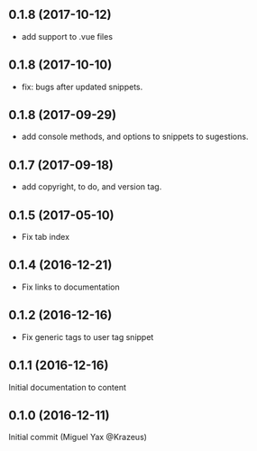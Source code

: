 ## 0.1.8 (2017-10-12)

* add support to .vue files

## 0.1.8 (2017-10-10)

* fix: bugs after updated snippets.

## 0.1.8 (2017-09-29)

* add console methods, and options to snippets to sugestions.  

## 0.1.7 (2017-09-18)

* add copyright, to do, and version tag. 

## 0.1.5 (2017-05-10)

* Fix tab index

## 0.1.4 (2016-12-21)

* Fix links to documentation

## 0.1.2 (2016-12-16)

* Fix generic tags to user tag snippet

## 0.1.1 (2016-12-16)

Initial documentation to content

## 0.1.0 (2016-12-11)

Initial commit (Miguel Yax @Krazeus)
